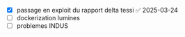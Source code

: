 - [x] passage en exploit du rapport delta tessi ✅ 2025-03-24
- [ ] dockerization lumines
- [ ] problemes INDUS